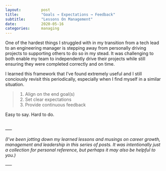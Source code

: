 ```yaml
---
layout:         post
title:          "Goals → Expectations → Feedback"
subtitle:		"Lessons On Management"
date:           2020-05-16
categories:     managing
---
```


One of the hardest things I struggled with in my transition from a tech lead to an engineering manager is stepping away from personally driving projects to supporting others to do so in my stead. It was challenging to both enable my team to independently drive their projects while still ensuring they were completed correctly and on time.

I learned this framework that I’ve found extremely useful and I still conciously revisit this periodically, especially when I find myself in a similar situation. 

> 1. Align on the end goal(s)
> 2. Set clear expectations
> 3. Provide continuous feedback



Easy to say. Hard to do.

<br>
–––

*(I’ve been jotting down my learned lessons and musings on career growth, management and leadership in this series of posts. It was intentionally just a collection for personal reference, but perhaps it may also be helpful to you.)*

–––
